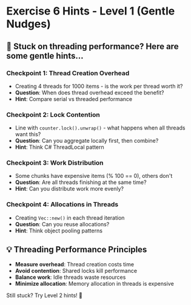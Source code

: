 # Exercise 6 Hints - Level 1 (Gentle Nudges)

## 🤔 Stuck on threading performance? Here are some gentle hints...

### Checkpoint 1: Thread Creation Overhead
- Creating 4 threads for 1000 items - is the work per thread worth it?
- **Question**: When does thread overhead exceed the benefit?
- **Hint**: Compare serial vs threaded performance

### Checkpoint 2: Lock Contention
- Line with `counter.lock().unwrap()` - what happens when all threads want this?
- **Question**: Can you aggregate locally first, then combine?
- **Hint**: Think C# ThreadLocal<T> pattern

### Checkpoint 3: Work Distribution
- Some chunks have expensive items (% 100 == 0), others don't
- **Question**: Are all threads finishing at the same time?
- **Hint**: Can you distribute work more evenly?

### Checkpoint 4: Allocations in Threads
- Creating `Vec::new()` in each thread iteration
- **Question**: Can you reuse allocations?
- **Hint**: Think object pooling patterns

## 💡 Threading Performance Principles
- **Measure overhead**: Thread creation costs time
- **Avoid contention**: Shared locks kill performance
- **Balance work**: Idle threads waste resources
- **Minimize allocation**: Memory allocation in threads is expensive

Still stuck? Try Level 2 hints! 🚀